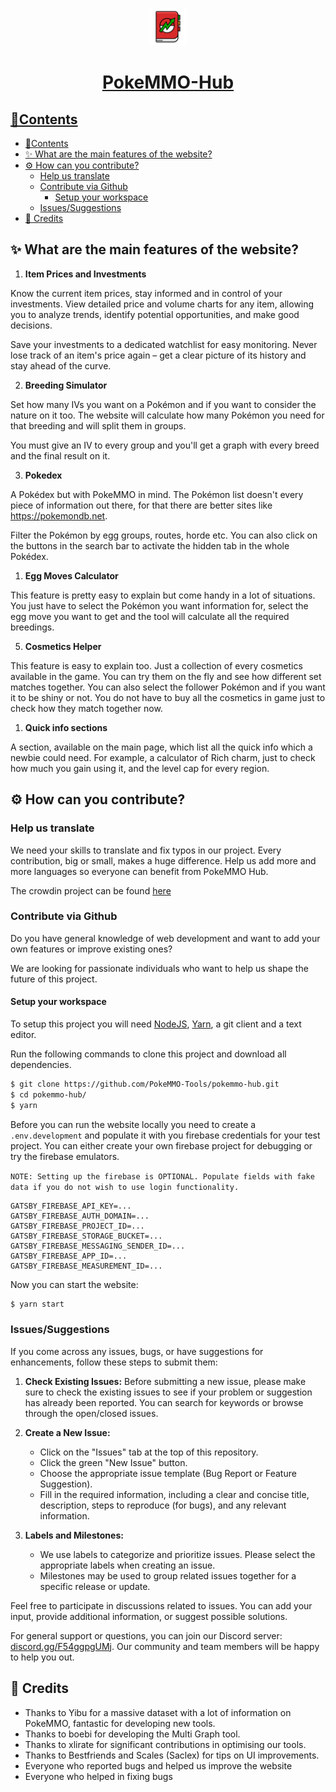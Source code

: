 <p align="center">
  <a href="https://pokemmohub.com">
    <img alt="PokeMMO Website" src="readme/logo.svg" width="60" />
  </a>
</p>
<h1 align="center">
  <a href="https://pokemmohub.com">
  PokeMMO-Hub
</h1>

## 📃Contents

- [📃Contents](#contents)
- [✨ What are the main features of the website? ](#-what-are-the-main-features-of-the-website-)
- [⚙️ How can you contribute? ](#️-how-can-you-contribute-)
  - [Help us translate ](#help-us-translate-)
  - [Contribute via Github ](#contribute-via-github-)
    - [Setup your workspace ](#setup-your-workspace-)
  - [Issues/Suggestions ](#issuessuggestions-)
- [💙 Credits ](#-credits-)

## ✨ What are the main features of the website? <a id="tools"></a>

1. **Item Prices and Investments** <a id="tools-0"></a>

Know the current item prices, stay informed and in control of your investments. View detailed price and volume charts for any item, allowing you to analyze trends, identify potential opportunities, and make good decisions.

Save your investments to a dedicated watchlist for easy monitoring. Never lose track of an item's price again – get a clear picture of its history and stay ahead of the curve.

2. **Breeding Simulator** <a id="tools-1"></a>

Set how many IVs you want on a Pokémon and if you want to consider the nature on it too. The website will calculate how many Pokémon you need for that breeding and will split them in groups. 

You must give an IV to every group and you'll get a graph with every breed and the final result on it. 

3. **Pokedex** <a id="tools-2"></a>

A Pokédex but with PokeMMO in mind. The Pokémon list doesn't every piece of information out there, for that there are better sites like https://pokemondb.net. 

Filter the Pokémon by egg groups, routes, horde etc. You can also click on the buttons in the search bar to activate the hidden tab in the whole Pokédex.

1. **Egg Moves Calculator** <a id="tools-3"></a>

This feature is pretty easy to explain but come handy in a lot of situations. You just have to select the Pokémon you want information for, select the egg move you want to get and the tool will calculate all the required breedings. 

5. **Cosmetics Helper** <a id="tools-4"></a>

This feature is easy to explain too. Just a collection of every cosmetics available in the game. You can try them on the fly and see how different set matches together. You can also select the follower Pokémon and if you want it to be shiny or not. 
You do not have to buy all the cosmetics in game just to check how they match together now. 

1. **Quick info sections** <a id="tools-5"></a>

A section, available on the main page, which list all the quick info which a newbie could need. For example, a calculator of Rich charm, just to check how much you gain using it, and the level cap for every region.

## ⚙️ How can you contribute? <a id="contribute"></a>

### Help us translate <a id="contribute-0"></a>

We need your skills to translate and fix typos in our project. Every contribution, big or small, makes a huge difference. Help us add more and more languages so everyone can benefit from PokeMMO Hub.

The crowdin project can be found [here](https://crowdin.com/project/pokemmohub)

### Contribute via Github <a id="contribute-1"></a>

Do you have general knowledge of web development and want to add your own features or improve existing ones?

We are looking for passionate individuals who want to help us shape the future of this project.

#### Setup your workspace <a id="setup-your-workspace"></a>

To setup this project you will need [NodeJS](https://nodejs.org/en), [Yarn](https://yarnpkg.com/), a git client and a text editor.

Run the following commands to clone this project and download all dependencies.
```sh
$ git clone https://github.com/PokeMMO-Tools/pokemmo-hub.git
$ cd pokemmo-hub/
$ yarn
```

Before you can run the website locally you need to create a `.env.development` and populate it with you firebase credentials for your test project. You can either create your own firebase project for debugging or try the firebase emulators.

`NOTE: Setting up the firebase is OPTIONAL. Populate fields with fake data if you do not wish to use login functionality.`
```
GATSBY_FIREBASE_API_KEY=...
GATSBY_FIREBASE_AUTH_DOMAIN=...
GATSBY_FIREBASE_PROJECT_ID=...
GATSBY_FIREBASE_STORAGE_BUCKET=...
GATSBY_FIREBASE_MESSAGING_SENDER_ID=...
GATSBY_FIREBASE_APP_ID=...
GATSBY_FIREBASE_MEASUREMENT_ID=...
```

Now you can start the website:
```sh
$ yarn start
```

### Issues/Suggestions <a id="issues-suggestions"></a>


If you come across any issues, bugs, or have suggestions for enhancements, follow these steps to submit them:

1. **Check Existing Issues:** Before submitting a new issue, please make sure to check the existing issues to see if your problem or suggestion has already been reported. You can search for keywords or browse through the open/closed issues.

2. **Create a New Issue:**
   - Click on the "Issues" tab at the top of this repository.
   - Click the green "New Issue" button.
   - Choose the appropriate issue template (Bug Report or Feature Suggestion).
   - Fill in the required information, including a clear and concise title, description, steps to reproduce (for bugs), and any relevant information.

3. **Labels and Milestones:**
   - We use labels to categorize and prioritize issues. Please select the appropriate labels when creating an issue.
   - Milestones may be used to group related issues together for a specific release or update.

Feel free to participate in discussions related to issues. You can add your input, provide additional information, or suggest possible solutions.

For general support or questions, you can join our Discord server: [discord.gg/F54ggpgUMj](https://discord.gg/F54ggpgUMj). 
Our community and team members will be happy to help you out.


## 💙 Credits <a id="credits"></a>
- Thanks to Yibu for a massive dataset with a lot of information on PokeMMO, fantastic for developing new tools.
- Thanks to boebi for developing the Multi Graph tool.
- Thanks to xlirate for significant contributions in optimising our tools.
- Thanks to Bestfriends and Scales (Saclex) for tips on UI improvements.
- Everyone who reported bugs and helped us improve the website
- Everyone who helped in fixing bugs
